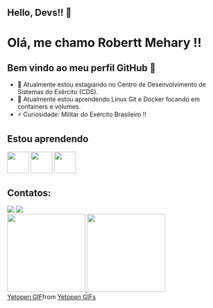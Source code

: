 ## Hello, Devs!! 👋


# Olá, me chamo Robertt Mehary !! 
## Bem vindo ao meu perfil GitHub 👋

- 🔭 Atualmente estou estagiando no Centro de Desenvolvimento de Sistemas do Exército (CDS).
- 🌱 Atualmente estou aprendendo Linux Git e Docker focando em containers e volumes. 
- ⚡ Curiosidade: Militar do Exército Brasileiro !!


## Estou aprendendo
<img src="https://cdn.jsdelivr.net/gh/devicons/devicon@latest/icons/linux/linux-original.svg" width="50" height="50" /> <img src="https://cdn.jsdelivr.net/gh/devicons/devicon@latest/icons/git/git-original.svg" width="50" height="50" /> <img src="https://cdn.jsdelivr.net/gh/devicons/devicon@latest/icons/docker/docker-original-wordmark.svg" width="50" height="50" />


## Contatos:
<div>
<a href="https://www.linkedin.com/in/robertt-mehary/" target="_blank"><img loading="lazy" src="https://img.shields.io/badge/-LinkedIn-%230077B5?style=for-the-badge&logo=linkedin&logoColor=white" target="_blank"></a>
<a href = "roberttmehary18@gmail.com"><img loading="lazy" src="https://img.shields.io/badge/Gmail-D14836?style=for-the-badge&logo=gmail&logoColor=white" target="_blank"></a>
</div>


<div>
<a href="https://github.com/robertt-mehary">
<img loading="lazy" height="180em" src="https://github-readme-stats.vercel.app/api/top-langs/?username=robertt-mehary&layout=compact&langs_count=7&theme=dracula"/>
<img loading="lazy" height="180em" src="https://github-readme-stats.vercel.app/api?username=robertt-mehary&show_icons=true&theme=dracula&include_all_commits=true&count_private=true"/>
</div>

  
<div class="tenor-gif-embed" data-postid="27266616" data-share-method="host" data-aspect-ratio="1" data-width="100%"><a href="https://tenor.com/view/yetopen-gif-27266616">Yetopen GIF</a>from <a href="https://tenor.com/search/yetopen-gifs">Yetopen GIFs</a></div> <script type="text/javascript" async src="https://tenor.com/embed.js"></script>
